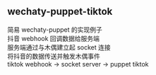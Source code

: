 ## wechaty-puppet-tiktok

简易 wechaty-puppet 的实现例子  
抖音 webhook 回调数据给服务端  
服务端通过与木偶建立起 socket 连接  
将抖音的数据传送并触发木偶事件  
tiktok webhook -> socket server -> puppet tiktok
